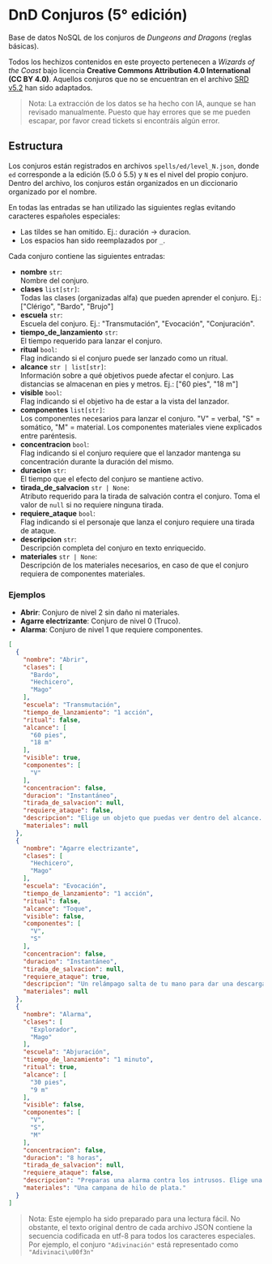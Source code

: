 # DnD Conjuros (5° edición)

Base de datos NoSQL de los conjuros de _Dungeons and Dragons_ (reglas básicas).

Todos los hechizos contenidos en este proyecto pertenecen a _Wizards of the Coast_ bajo licencia **Creative Commons Attribution 4.0 International (CC BY 4.0)**.
Aquellos conjuros que no se encuentran en el archivo [SRD v5.2](https://media.dndbeyond.com/compendium-images/srd/5.2/SRD_CC_v5.2.pdf) han sido adaptados.

> Nota:
> La extracción de los datos se ha hecho con IA, aunque se han revisado manualmente.
> Puesto que hay errores que se me pueden escapar, por favor cread tickets si encontráis algún error.

## Estructura

Los conjuros están registrados en archivos `spells/ed/level_N.json`, donde `ed` corresponde a la edición (5.0 ó 5.5) y `N` es el nivel del propio conjuro.
Dentro del archivo, los conjuros están organizados en un diccionario organizado por el nombre.

En todas las entradas se han utilizado las siguientes reglas evitando caracteres españoles especiales:
 - Las tildes se han omitido. Ej.: duración -> duracion.
 - Los espacios han sido reemplazados por `_`.

Cada conjuro contiene las siguientes entradas:

- **nombre** `str`:<br>Nombre del conjuro.
- **clases** `list[str]`:<br>Todas las clases (organizadas alfa) que pueden aprender el conjuro. Ej.: ["Clérigo", "Bardo", "Brujo"]
- **escuela** `str`:<br>Escuela del conjuro. Ej.: "Transmutación", "Evocación", "Conjuración".
- **tiempo_de_lanzamiento** `str`:<br>El tiempo requerido para lanzar el conjuro.
- **ritual** `bool`:<br>Flag indicando si el conjuro puede ser lanzado como un ritual.
- **alcance** `str | list[str]`:<br>Información sobre a qué objetivos puede afectar el conjuro. Las distancias se almacenan en pies y metros. Ej.: ["60 pies", "18 m"]
- **visible** `bool`:<br>Flag indicando si el objetivo ha de estar a la vista del lanzador.
- **componentes** `list[str]`:<br>Los componentes necesarios para lanzar el conjuro. "V" = verbal, "S" = somático, "M" = material. Los componentes materiales viene explicados entre paréntesis.
- **concentracion** `bool`:<br>Flag indicando si el conjuro requiere que el lanzador mantenga su concentración durante la duración del mismo.
- **duracion** `str`:<br>El tiempo que el efecto del conjuro se mantiene activo.
- **tirada_de_salvacion** `str | None`:<br>Atributo requerido para la tirada de salvación contra el conjuro. Toma el valor de `null` si no requiere ninguna tirada.
- **requiere_ataque** `bool`:<br>Flag indicando si el personaje que lanza el conjuro requiere una tirada de ataque.
- **descripcion** `str`:<br> Descripción completa del conjuro en texto enriquecido.
- **materiales** `str | None`:<br>Descripción de los materiales necesarios, en caso de que el conjuro requiera de componentes materiales.

### Ejemplos

- **Abrir**: Conjuro de nivel 2 sin daño ni materiales.
- **Agarre electrizante**: Conjuro de nivel 0 (Truco).
- **Alarma**: Conjuro de nivel 1 que requiere componentes.

```json
[
  {
    "nombre": "Abrir",
    "clases": [
      "Bardo",
      "Hechicero",
      "Mago"
    ],
    "escuela": "Transmutación",
    "tiempo_de_lanzamiento": "1 acción",
    "ritual": false,
    "alcance": [
      "60 pies",
      "18 m"
    ],
    "visible": true,
    "componentes": [
      "V"
    ],
    "concentracion": false,
    "duracion": "Instantáneo",
    "tirada_de_salvacion": null,
    "requiere_ataque": false,
    "descripcion": "Elige un objeto que puedas ver dentro del alcance. Este puede ser una puerta, una caja, un cofre, unas esposas, un candado o cualquier otro objeto que posea alguna manera, mágica o mundana, de impedir el acceso.<br>Un objetivo que esté cerrado mediante una cerradura normal o que esté atascado o atrancado se abre, desatasca o desatranca. Si el objeto tenía varios cerrojos, solo se desbloquea uno de ellos.<br>Si eliges un objetivo que está cerrado mediante <i>cerradura arcana<i>, este conjuro queda anulado durante 10 minutos, y durante este tiempo el objeto se puede abrir y cerrar con normalidad.<br>Cuando lanzas este conjuro, un fuerte golpe suena desde el objeto, audible desde 300 pies de distancia.",
    "materiales": null
  },
  {
    "nombre": "Agarre electrizante",
    "clases": [
      "Hechicero",
      "Mago"
    ],
    "escuela": "Evocación",
    "tiempo_de_lanzamiento": "1 acción",
    "ritual": false,
    "alcance": "Toque",
    "visible": false,
    "componentes": [
      "V",
      "S"
    ],
    "concentracion": false,
    "duracion": "Instantáneo",
    "tirada_de_salvacion": null,
    "requiere_ataque": true,
    "descripcion": "Un relámpago salta de tu mano para dar una descarga eléctrica a la criatura que intentas tocar. Haz un ataque de conjuro cuerpo a cuerpo contra el objetivo. Tienes ventaja en la tirada de ataque si la criatura lleva armadura de metal. Si impactas, el objetivo sufre 1d8 de daño de relámpago y no podrá llevar a cabo reacciones hasta el comienzo de su próximo turno.",
    "materiales": null
  },
  {
    "nombre": "Alarma",
    "clases": [
      "Explorador",
      "Mago"
    ],
    "escuela": "Abjuración",
    "tiempo_de_lanzamiento": "1 minuto",
    "ritual": true,
    "alcance": [
      "30 pies",
      "9 m"
    ],
    "visible": false,
    "componentes": [
      "V",
      "S",
      "M"
    ],
    "concentracion": false,
    "duracion": "8 horas",
    "tirada_de_salvacion": null,
    "requiere_ataque": false,
    "descripcion": "Preparas una alarma contra los intrusos. Elige una puerta, una ventana o una zona dentro del alcance que no sea mayor que un cubo de 6 m de lado. Hasta que el conjuro termine, una alarma te alertará siempre que una criatura toque la zona vigilada o entre en ella. Al lanzar el conjuro, puedes designar qué criaturas no activarán la alarma, que puede ser mental o sonora.<br><b>Alarma mental.</b> La alarma te avisará con un sonido dentro de tu mente si estás a 1.5 km o menos de la zona vigilada. Si estás dormido, te despertará.<br><b>Alarma sonora.</b> La alarma producirá el sonido de una campanilla durante 10 segundos, que será audible a 18 m o menos de la zona vigilada.",
    "materiales": "Una campana de hilo de plata."
  }
]
```

> Nota:
> Este ejemplo ha sido preparado para una lectura fácil.
> No obstante, el texto original dentro de cada archivo JSON contiene la secuencia codificada en utf-8 para todos los caracteres especiales.
> Por ejemplo, el conjuro `"Adivinación"` está representado como `"Adivinaci\u00f3n"`
